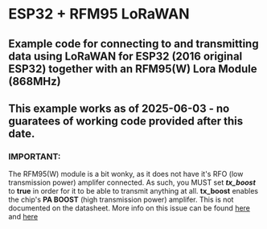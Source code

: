 # ESP32 + RFM95 LoRaWAN
## Example code for connecting to and transmitting data using LoRaWAN for ESP32 (2016 original ESP32) together with an RFM95(W) Lora Module (868MHz)

## This example works as of 2025-06-03 - no guaratees of working code provided after this date.

### IMPORTANT:
The RFM95(W) module is a bit wonky, as it does not have it's RFO (low transmission power) amplifer connected.
As such, you MUST set ***tx_boost*** to **true** in order for it to be able to transmit anything at all.
**tx_boost** enables the chip's **PA BOOST** (high transmission power) amplifer.
This is not documented on the datasheet.
More info on this issue can be found [here](https://www.disk91.com/2019/technology/lora/hoperf-rfm95-and-arduino-a-low-cost-lorawan-solution/) and [here](https://github.com/StuartsProjects/SX12XX-LoRa/issues/21#issuecomment-708568174) 
